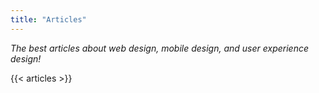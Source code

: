 ```yaml
---
title: "Articles"
---
```


_The best articles about web design, mobile design, and user experience design!_

{{< articles >}}